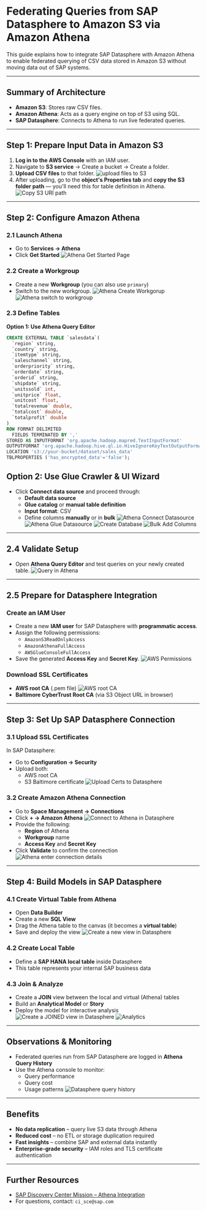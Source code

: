 # Federating Queries from SAP Datasphere to Amazon S3 via Amazon Athena

This guide explains how to integrate SAP Datasphere with Amazon Athena to enable federated querying of CSV data stored in Amazon S3 without moving data out of SAP systems.

---

## Summary of Architecture

- **Amazon S3**: Stores raw CSV files.
- **Amazon Athena**: Acts as a query engine on top of S3 using SQL.
- **SAP Datasphere**: Connects to Athena to run live federated queries.

---

## Step 1: Prepare Input Data in Amazon S3

1. **Log in to the AWS Console** with an IAM user.
2. Navigate to **S3 service** → Create a bucket → Create a folder.
3. **Upload CSV files** to that folder.
![upload files to S3](./images/s3_upload_dataset.png)
4. After uploading, go to the **object's Properties tab** and **copy the S3 folder path** — you'll need this for table definition in Athena.
![Copy S3 URI path](./images/s3_copy_uri_path.png)
---

## Step 2: Configure Amazon Athena

### 2.1 Launch Athena

- Go to **Services → Athena**
- Click **Get Started**
![Athena Get Started Page](./images/athena_getstarted.png)
### 2.2 Create a Workgroup

- Create a new **Workgroup** (you can also use `primary`)
- Switch to the new workgroup.
![Athena Create Workgorup](./images/athena_create_workgroup.png)
![Athena switch to workgroup](./images/athena_switch_to_workgroup.png)

### 2.3 Define Tables

**Option 1: Use Athena Query Editor**

```sql
CREATE EXTERNAL TABLE `salesdata`(
  `region` string,
  `country` string,
  `itemtype` string,
  `saleschannel` string,
  `orderpriority` string,
  `orderdate` string,
  `orderid` string,
  `shipdate` string,
  `unitssold` int,
  `unitprice` float,
  `unitcost` float,
  `totalrevenue` double,
  `totalcost` double,
  `totalprofit` double
)
ROW FORMAT DELIMITED 
  FIELDS TERMINATED BY ',' 
STORED AS INPUTFORMAT 'org.apache.hadoop.mapred.TextInputFormat' 
OUTPUTFORMAT 'org.apache.hadoop.hive.ql.io.HiveIgnoreKeyTextOutputFormat'
LOCATION 's3://your-bucket/dataset/sales_data'
TBLPROPERTIES ('has_encrypted_data'='false');
```
## Option 2: Use Glue Crawler & UI Wizard

- Click **Connect data source** and proceed through:
  - **Default data source**
  - **Glue catalog** or **manual table definition**
  - **Input format**: CSV
  - Define columns **manually** or in **bulk**
![Athena Connect Datasource](./images/athena_connect_datasource.png)
![Athena Glue Datasource](./images/athena_connect_datasource_glue.png)
![Create Database](./images/athena_create_database.png)
![Bulk Add Columns](./images/athena_bulk_add_columns.png)
---

## 2.4 Validate Setup

- Open **Athena Query Editor** and test queries on your newly created table.
![Query in Athena](./images/athena_query.png)
---

## 2.5 Prepare for Datasphere Integration

### Create an IAM User

- Create a new **IAM user** for SAP Datasphere with **programmatic access**.
- Assign the following permissions:
  - `AmazonS3ReadOnlyAccess`
  - `AmazonAthenaFullAccess`
  - `AWSGlueConsoleFullAccess`
- Save the generated **Access Key** and **Secret Key**.
![AWS Permissions](./images/aws_permissions.png)
### Download SSL Certificates

- **AWS root CA** (.pem file)
![AWS root CA](./images/aws_root_cert.png)
- **Baltimore CyberTrust Root CA** (via S3 Object URL in browser)

---

## Step 3: Set Up SAP Datasphere Connection

### 3.1 Upload SSL Certificates

In SAP Datasphere:

- Go to **Configuration → Security**
- Upload both:
  - AWS root CA
  - S3 Baltimore certificate
  ![Upload Certs to Datasphere](./images/datasphere_upload_certs.png)

### 3.2 Create Amazon Athena Connection

- Go to **Space Management → Connections**
- Click **+ → Amazon Athena**
![Connect to Athena in Datasphere](./images/datasphere_connect_athena.png)
- Provide the following:
  - **Region** of Athena
  - **Workgroup** name
  - **Access Key** and **Secret Key**
- Click **Validate** to confirm the connection
![Athena enter connection details](./images/datasphere_enter_connection.png)

---

## Step 4: Build Models in SAP Datasphere

### 4.1 Create Virtual Table from Athena

- Open **Data Builder**
- Create a new **SQL View**
- Drag the Athena table to the canvas (it becomes a **virtual table**)
- Save and deploy the view
![Create a new view in Datasphere](./images/datasphere_new_view.png)


### 4.2 Create Local Table

- Define a **SAP HANA local table** inside Datasphere
- This table represents your internal SAP business data

### 4.3 Join & Analyze

- Create a **JOIN** view between the local and virtual (Athena) tables
- Build an **Analytical Model** or **Story**
- Deploy the model for interactive analysis
![Create a JOINED view in Datasphere](./images/datasphere_joined_view.png)
![Analytics](./images/datasphere_analytical_story.png)

---

## Observations & Monitoring

- Federated queries run from SAP Datasphere are logged in **Athena Query History**
- Use the Athena console to monitor:
  - Query performance
  - Query cost
  - Usage patterns
![Datasphere query history](./images/datasphere_query_history.png)
---

## Benefits

- **No data replication** – query live S3 data through Athena
- **Reduced cost** – no ETL or storage duplication required
- **Fast insights** – combine SAP and external data instantly
- **Enterprise-grade security** – IAM roles and TLS certificate authentication

---

## Further Resources

- [SAP Discovery Center Mission – Athena Integration](https://discovery-center.cloud.sap/missiondetail/3401/3441)
- For questions, contact: `ci_sce@sap.com`
